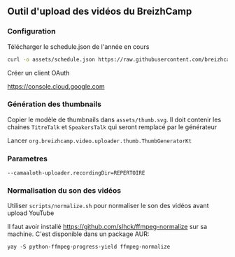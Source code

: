 ## Outil d'upload des vidéos du BreizhCamp

### Configuration

Télécharger le schedule.json de l'année en cours

```bash
curl -o assets/schedule.json https://raw.githubusercontent.com/breizhcamp/website/production/static/json/schedule.json
```

Créer un client OAuth

https://console.cloud.google.com

### Génération des thumbnails

Copier le modèle de thumbnails dans `assets/thumb.svg`.
Il doit contenir les chaines `TitreTalk` et `SpeakersTalk` qui seront remplacé par le générateur

Lancer `org.breizhcamp.video.uploader.thumb.ThumbGeneratorKt`

### Parametres

```
--camaaloth-uploader.recordingDir=REPERTOIRE 
```

### Normalisation du son des vidéos

Utiliser `scripts/normalize.sh` pour normaliser le son des vidéos avant upload YouTube 

Il faut avoir installé https://github.com/slhck/ffmpeg-normalize sur sa machine. C'est disponible dans un package AUR:

```commandline
yay -S python-ffmpeg-progress-yield ffmpeg-normalize
```
